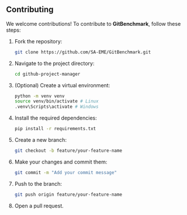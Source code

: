 ## Contributing

We welcome contributions! To contribute to **GitBenchmark**, follow these steps:

1. Fork the repository:
    ```bash
    git clone https://github.com/SA-EME/GitBenchmark.git
    ```

2. Navigate to the project directory:
    ```bash
    cd github-project-manager
    ```

3. (Optional) Create a virtual environment:
    ```bash
    python -m venv venv
    source venv/bin/activate # Linux
    .venv\Scripts\activate # Windows
    ```

4. Install the required dependencies:
    ```bash
    pip install -r requirements.txt
    ```

5. Create a new branch:
    ```bash
    git checkout -b feature/your-feature-name
    ```

6. Make your changes and commit them:
    ```bash
    git commit -m "Add your commit message"
    ```

7. Push to the branch:
    ```bash
    git push origin feature/your-feature-name
    ```

8. Open a pull request.